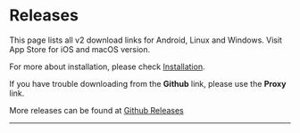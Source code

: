 # Releases

This page lists all v2 download links for Android, Linux and Windows. Visit App Store for iOS and macOS version.

For more about installation, please check [Installation](./installation.md).

If you have trouble downloading from the **Github** link, please use the **Proxy** link.

More releases can be found at [Github Releases](https://github.com/chaldea-center/chadlea/releases)
<hr/>
<AppRelease/>
